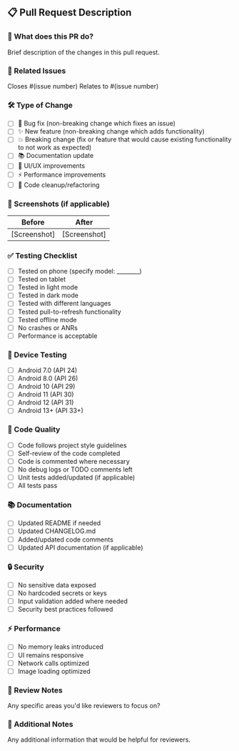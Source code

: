 ## 📋 Pull Request Description

### 🎯 What does this PR do?
Brief description of the changes in this pull request.

### 🔗 Related Issues
Closes #(issue number)
Relates to #(issue number)

### 🛠️ Type of Change
- [ ] 🐛 Bug fix (non-breaking change which fixes an issue)
- [ ] ✨ New feature (non-breaking change which adds functionality)
- [ ] 💥 Breaking change (fix or feature that would cause existing functionality to not work as expected)
- [ ] 📚 Documentation update
- [ ] 🎨 UI/UX improvements
- [ ] ⚡ Performance improvements
- [ ] 🧹 Code cleanup/refactoring

### 📸 Screenshots (if applicable)
Before | After
---|---
[Screenshot] | [Screenshot]

### ✅ Testing Checklist
- [ ] Tested on phone (specify model: ________)
- [ ] Tested on tablet
- [ ] Tested in light mode
- [ ] Tested in dark mode
- [ ] Tested with different languages
- [ ] Tested pull-to-refresh functionality
- [ ] Tested offline mode
- [ ] No crashes or ANRs
- [ ] Performance is acceptable

### 📱 Device Testing
- [ ] Android 7.0 (API 24)
- [ ] Android 8.0 (API 26)
- [ ] Android 10 (API 29)
- [ ] Android 11 (API 30)
- [ ] Android 12 (API 31)
- [ ] Android 13+ (API 33+)

### 🧪 Code Quality
- [ ] Code follows project style guidelines
- [ ] Self-review of the code completed
- [ ] Code is commented where necessary
- [ ] No debug logs or TODO comments left
- [ ] Unit tests added/updated (if applicable)
- [ ] All tests pass

### 📚 Documentation
- [ ] Updated README if needed
- [ ] Updated CHANGELOG.md
- [ ] Added/updated code comments
- [ ] Updated API documentation (if applicable)

### 🔒 Security
- [ ] No sensitive data exposed
- [ ] No hardcoded secrets or keys
- [ ] Input validation added where needed
- [ ] Security best practices followed

### ⚡ Performance
- [ ] No memory leaks introduced
- [ ] UI remains responsive
- [ ] Network calls optimized
- [ ] Image loading optimized

### 👀 Review Notes
Any specific areas you'd like reviewers to focus on?

### 🎉 Additional Notes
Any additional information that would be helpful for reviewers.

